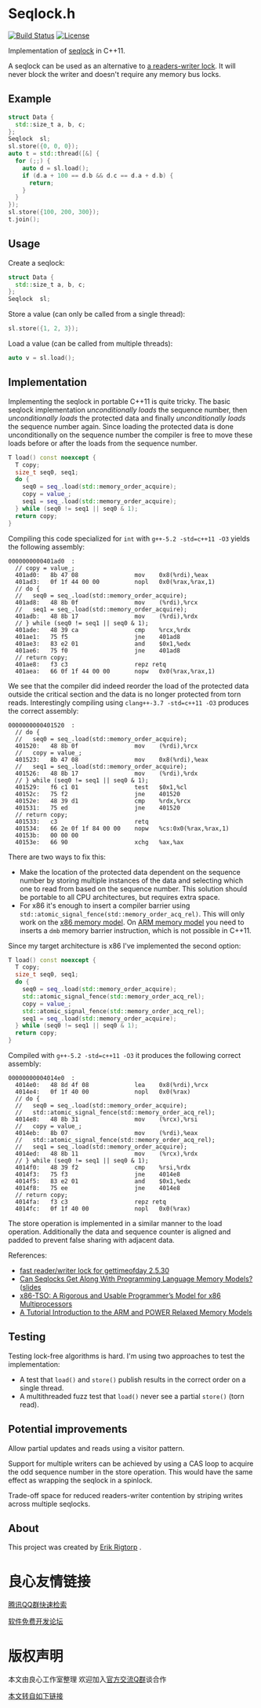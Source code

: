 # Seqlock.h

[![Build Status](https://travis-ci.org/rigtorp/Seqlock.svg?branch=master)](https://travis-ci.org/rigtorp/Seqlock)
[![License](https://img.shields.io/badge/license-MIT-blue.svg)](https://raw.githubusercontent.com/rigtorp/Seqlock/master/LICENSE)

Implementation of [seqlock](http://u.720life.cn/g/dbf1195f8a53209e138d24666db0663653d568582df3da5cf9a8be4fb6c8339bdcea26e8296b30c67fef8f14a6abc1c9) in
C++11.

A seqlock can be used as an alternative to
[a readers-writer lock](http://u.720life.cn/g/dbf1195f8a53209e138d24666db0663625a3b25912f6e94dfba4941cefcaf234d6b740032006d0141c9d5f3b902876c568b6074042a42cdbbd6c6948f857a5b4). It
will never block the writer and doesn't require any memory bus locks.

## Example

```cpp
struct Data {
  std::size_t a, b, c;
};
Seqlock  sl;
sl.store({0, 0, 0});
auto t = std::thread([&] {
  for (;;) {
    auto d = sl.load();
    if (d.a + 100 == d.b && d.c == d.a + d.b) {
      return;
    }
  }
});
sl.store({100, 200, 300});
t.join();
```

## Usage

Create a seqlock:

```cpp
struct Data {
  std::size_t a, b, c;
};
Seqlock  sl;
```

Store a value (can only be called from a single thread):

```cpp
sl.store({1, 2, 3});
```

Load a value (can be called from multiple threads):

```cpp
auto v = sl.load();
```

## Implementation

Implementing the seqlock in portable C++11 is quite tricky. The basic
seqlock implementation *unconditionally loads* the sequence number,
then *unconditionally loads* the protected data and finally
*unconditionally loads* the sequence number again. Since loading the
protected data is done unconditionally on the sequence number the
compiler is free to move these loads before or after the loads from
the sequence number.

```cpp
T load() const noexcept {
  T copy;
  size_t seq0, seq1;
  do {
    seq0 = seq_.load(std::memory_order_acquire);
    copy = value_;
    seq1 = seq_.load(std::memory_order_acquire);
  } while (seq0 != seq1 || seq0 & 1);
  return copy;
}
```

Compiling this code specialized for `int` with `g++-5.2 -std=c++11 -O3` yields
the following assembly:

```
0000000000401ad0  :
  // copy = value_;
  401ad0:	8b 47 08             	mov    0x8(%rdi),%eax
  401ad3:	0f 1f 44 00 00       	nopl   0x0(%rax,%rax,1)
  // do {
  //   seq0 = seq_.load(std::memory_order_acquire);
  401ad8:	48 8b 0f             	mov    (%rdi),%rcx
  //   seq1 = seq_.load(std::memory_order_acquire);
  401adb:	48 8b 17             	mov    (%rdi),%rdx
  // } while (seq0 != seq1 || seq0 & 1);
  401ade:	48 39 ca             	cmp    %rcx,%rdx
  401ae1:	75 f5                	jne    401ad8  
  401ae3:	83 e2 01             	and    $0x1,%edx
  401ae6:	75 f0                	jne    401ad8  
  // return copy;
  401ae8:	f3 c3                	repz retq 
  401aea:	66 0f 1f 44 00 00    	nopw   0x0(%rax,%rax,1)
```

We see that the compiler did indeed reorder the load of the protected
data outside the critical section and the data is no longer protected
from torn reads. Interestingly compiling using `clang++-3.7 -std=c++11
-O3` produces the correct assembly:

```
0000000000401520  :
  // do {
  //   seq0 = seq_.load(std::memory_order_acquire);  
  401520:	48 8b 0f             	mov    (%rdi),%rcx
  //   copy = value_;
  401523:	8b 47 08             	mov    0x8(%rdi),%eax
  //   seq1 = seq_.load(std::memory_order_acquire);
  401526:	48 8b 17             	mov    (%rdi),%rdx
  // } while (seq0 != seq1 || seq0 & 1);
  401529:	f6 c1 01             	test   $0x1,%cl
  40152c:	75 f2                	jne    401520  
  40152e:	48 39 d1             	cmp    %rdx,%rcx
  401531:	75 ed                	jne    401520  
  // return copy;
  401533:	c3                   	retq   
  401534:	66 2e 0f 1f 84 00 00 	nopw   %cs:0x0(%rax,%rax,1)
  40153b:	00 00 00 
  40153e:	66 90                	xchg   %ax,%ax
```

There are two ways to fix this:

* Make the location of the protected data dependent on the sequence
  number by storing multiple instances of the data and selecting which
  one to read from based on the sequence number. This solution should
  be portable to all CPU architectures, but requires extra space.
* For x86 it's enough to insert a compiler barrier using
  `std::atomic_signal_fence(std::memory_order_acq_rel)`. This will
  only work on the [x86 memory model][x86-mm]. On
  [ARM memory model][arm-mm] you need to inserts a `dmb` memory
  barrier instruction, which is not possible in C++11.
  
Since my target architecture is x86 I've implemented the second
option:

```cpp
T load() const noexcept {
  T copy;
  size_t seq0, seq1;
  do {
    seq0 = seq_.load(std::memory_order_acquire);
    std::atomic_signal_fence(std::memory_order_acq_rel);
    copy = value_;
    std::atomic_signal_fence(std::memory_order_acq_rel);
    seq1 = seq_.load(std::memory_order_acquire);
  } while (seq0 != seq1 || seq0 & 1);
  return copy;
}
```

Compiled with `g++-5.2 -std=c++11 -O3` it produces the
following correct assembly:

```
00000000004014e0  :
  4014e0:	48 8d 4f 08          	lea    0x8(%rdi),%rcx
  4014e4:	0f 1f 40 00          	nopl   0x0(%rax)
  // do {
  //   seq0 = seq_.load(std::memory_order_acquire);
  //   std::atomic_signal_fence(std::memory_order_acq_rel);
  4014e8:	48 8b 31             	mov    (%rcx),%rsi
  //   copy = value_;
  4014eb:	8b 07                	mov    (%rdi),%eax
  //   std::atomic_signal_fence(std::memory_order_acq_rel);
  //   seq1 = seq_.load(std::memory_order_acquire);
  4014ed:	48 8b 11             	mov    (%rcx),%rdx
  // } while (seq0 != seq1 || seq0 & 1);
  4014f0:	48 39 f2             	cmp    %rsi,%rdx
  4014f3:	75 f3                	jne    4014e8  
  4014f5:	83 e2 01             	and    $0x1,%edx
  4014f8:	75 ee                	jne    4014e8  
  // return copy;
  4014fa:	f3 c3                	repz retq 
  4014fc:	0f 1f 40 00          	nopl   0x0(%rax)
```

The store operation is implemented in a similar manner to the load
operation. Additionally the data and sequence counter is aligned and
padded to prevent false sharing with adjacent data.

References:

* [fast reader/writer lock for gettimeofday 2.5.30](http://u.720life.cn/g/05b087676df7fa3c1b2ccf626142776937b2972b95df5f29c5920876c10408ce)
* [Can Seqlocks Get Along With Programming Language Memory Models?](http://u.720life.cn/g/4380d54fb03fbd2c923971ffef51e27d5560edecb43a51d3d3e6259a7d563ae7df61e0fcfd75d1bb595f97c2f7de2cd7ff6e8488316084fb89e32e0766b48843)
  ([slides](http://u.720life.cn/g/acad46d05d3f7f2962d3fa92017504bbfe59fd665a29316df92622c34e6e483ec08d52b66a883add2a764d467181ef8f5b6077e0eec71fa78afe421db19df3bbe26ce98944dd232758d5a9beafbfaa1c)
* [x86-TSO: A Rigorous and Usable Programmer’s Model for x86 Multiprocessors][x86-mm]
* [A Tutorial Introduction to the ARM and POWER Relaxed Memory Models][arm-mm]

[x86-mm]: http://www.cl.cam.ac.uk/~pes20/weakmemory/cacm.pdf
[arm-mm]: http://www.cl.cam.ac.uk/~pes20/ppc-supplemental/test7.pdf

## Testing

Testing lock-free algorithms is hard. I'm using two approaches to test
the implementation:

* A test that `load()` and `store()` publish results in the correct
  order on a single thread.
* A multithreaded fuzz test that `load()` never see a partial
  `store()` (torn read).

## Potential improvements

Allow partial updates and reads using a visitor pattern.

Support for multiple writers can be achieved by using a CAS loop to
acquire the odd sequence number in the store operation. This would
have the same effect as wrapping the seqlock in a spinlock.

Trade-off space for reduced readers-writer contention by striping
writes across multiple seqlocks.

## About

This project was created by [Erik Rigtorp](http://u.720life.cn/g/d9dbd1137ef7c12f3203744c69171f058212cf7acf4f3ee28a00ee051e34c559)
 .



 # 良心友情链接

[腾讯QQ群快速检索](http://u.720life.cn/s/8cf73f7c)

[软件免费开发论坛](http://u.720life.cn/s/bbb01dc0)

# 版权声明 

本文由良心工作室整理 欢迎加入[官方交流Q群](https://u.720life.cn/s/f2316816)谈合作

[本文转自如下链接](http://u.720life.cn/g/2e71d0f0a5c601172267ba20d3a43c6e03eb2a57c0f18588f642aef9b081ffbc15582d0988ca6ecb568457d4160129904c1e0a144c42100e5aea7eff84d0fa1f)